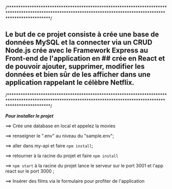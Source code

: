 /******************************************************************************************************************************************************************/
## Le but de ce projet consiste à crée une base de données MySQL et la connecter via un CRUD Node.js crée avec le Framework Express au Front-end de l'application en  ## crée en React et de pouvoir ajouter, supprimer, modifier les données et bien sûr de les afficher dans une application rappelant le célèbre Netflix.
/******************************************************************************************************************************************************************/


***Pour installer le projet***



==> Crée une database en local et appelez la movies 

==> renseigner le ".env" au niveau du "sample.env";

==> aller dans my-api et faire `npm install`;

==> retourner à la racine du projet et faire `npm install`

==> `npm start` à la racine du projet lance le serveur sur le port 3001 et l'app react sur le port 3000 ;

==> Insérer des films via le formulaire pour profiter de l'application


